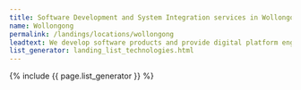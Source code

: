 ```yaml
---
title: Software Development and System Integration services in Wollongong
name: Wollongong
permalink: /landings/locations/wollongong
leadtext: We develop software products and provide digital platform engineering services in across Australia, New Zeland and Asia
list_generator: landing_list_technologies.html
---
```

{% include {{ page.list_generator }} %}